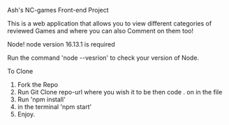 Ash's NC-games Front-end Project

This is a web application that allows you to view different categories of reviewed Games and where you can also Comment on them too!

Node!
node version 16.13.1 is required

Run the command 'node --vesrion' to check your version of Node.

To Clone

1. Fork the Repo
2. Run Git Clone repo-url where you wish it to be then code . on in the file
3. Run 'npm install'
4. in the terminal 'npm start'
5. Enjoy.
